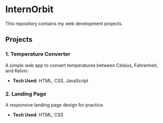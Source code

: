 # InternOrbit

This repository contains my web development projects.

## Projects

### 1. Temperature Converter
A simple web app to convert temperatures between Celsius, Fahrenheit, and Kelvin.  
- **Tech Used:** HTML, CSS, JavaScript

### 2. Landing Page
A responsive landing page design for practice.  
- **Tech Used:** HTML, CSS
